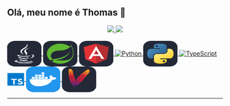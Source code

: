 ## Olá, meu nome é Thomas 👋
<div align="center">
  <div>
    <a href="https://github.com/euthomasmg">
      <img height="160rem" src="https://github-readme-stats.vercel.app/api?username=euthomasmg&show_icons=true&theme=dark&include_all_commits=true&count_private=true"/>
      <img height="160rem" src="https://github-readme-stats.vercel.app/api/top-langs/?username=euthomasmg&layout=compact&langs_count=7&theme=dark&hide=html,css,shell,hack,scss&cache_seconds=86400&v=3" />
  </div>
</div>

<div style="display: inline_block"><br>
  <img align="center" alt="Java" height="60" width="80" src="https://github.com/tandpfun/skill-icons/blob/main/icons/Java-Dark.svg">
  <img align="center" alt="Spring" height="60" width="80" src="https://github.com/tandpfun/skill-icons/blob/main/icons/Spring-Dark.svg">
  <img align="center" alt="Angular" height="60" width="80" src="https://github.com/tandpfun/skill-icons/blob/main/icons/Angular-Dark.svg">
  <img align="center" alt="Python" height="40" width="50" src="https://cdn.jsdelivr.net/gh/devicons/devicon@latest/icons/python/python-original.svg">
  
  <img align="center" alt="Python" height="60" width="80" src="https://github.com/tandpfun/skill-icons/blob/main/icons/Python-Dark.svg">
  <img align="center" alt="TypeScript" height="60" width="80" src="https://github.com/tandpfun/skill-icons/blob/main/icons/TypeScript-Dark.svg">
  
  <img align="center" alt="TypeScript" height="30" width="40" src="https://github.com/devicons/devicon/blob/master/icons/typescript/typescript-original.svg">
  <img align="center" alt="docker" height="60" width="80" src="https://github.com/tandpfun/skill-icons/blob/main/icons/Docker.svg">
  <img align="center" alt="idea" height="60" width="80" src="https://github.com/tandpfun/skill-icons/blob/main/icons/Maven-Dark.svg">
</div>

<hr>
